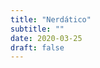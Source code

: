 ```yaml
---
title: "Nerdático"
subtitle: ""
date: 2020-03-25
draft: false
---
```


<!-- You can add a short description if you want -->